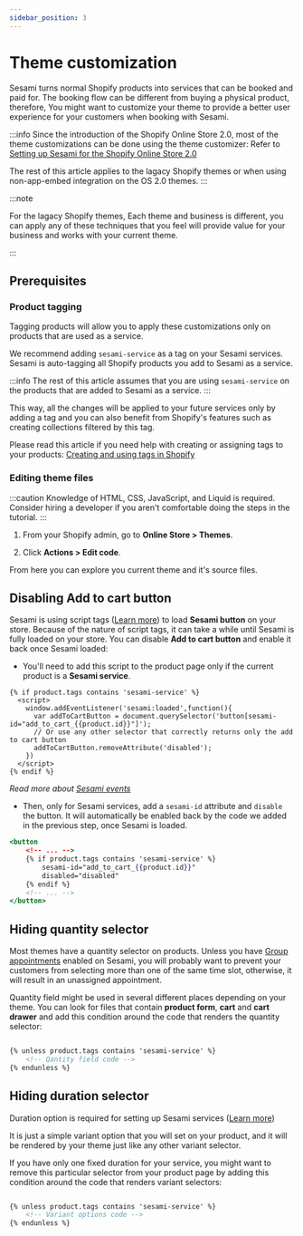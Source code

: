 ```yaml
---
sidebar_position: 3
---
```


# Theme customization

Sesami turns normal Shopify products into services that can be booked and paid for. The booking flow can be different from buying a physical product, therefore, You might want to customize your theme to provide a better user experience for your customers when booking with Sesami.


:::info
Since the introduction of the Shopify Online Store 2.0, most of the theme customizations can be done using the theme customizer: Refer to [Setting up Sesami for the Shopify Online Store 2.0](https://help.sesami.co/hc/en-us/articles/4421864289687-Setting-up-Sesami-for-the-Shopify-Online-Store-2-0)

The rest of this article applies to the lagacy Shopify themes or when using non-app-embed integration on the OS 2.0 themes.
:::

:::note

For the lagacy Shopify themes,  Each theme and business is different, you can apply any of these techniques that you feel will provide value for your business and works with your current theme.

:::

## Prerequisites

### Product tagging
Tagging products will allow you to apply these customizations only on products that are used as a service.

We recommend adding `sesami-service` as a tag on your Sesami services. Sesami is auto-tagging all Shopify products you add to Sesami as a service. 

:::info
The rest of this article assumes that you are using `sesami-service` on the products that are added to Sesami as a service.
:::

This way, all the changes will be applied to your future services only by adding a tag and you can also benefit from Shopify's features such as creating collections filtered by this tag.

Please read this article if you need help with creating or assigning tags to your products:
[Creating and using tags in Shopify](https://help.shopify.com/en/manual/shopify-admin/productivity-tools/using-tags)

### Editing theme files
:::caution
Knowledge of HTML, CSS, JavaScript, and Liquid is required. Consider hiring a developer if you aren't comfortable doing the steps in the tutorial.
:::

1. From your Shopify admin, go to **Online Store > Themes**.

1. Click **Actions > Edit code**.

From here you can explore you current theme and it's source files.

## Disabling Add to cart button
Sesami is using script tags ([Learn more](/docs/intro#storefront)) to load **Sesami button** on your store. Because of the nature of script tags, it can take a while until Sesami is fully loaded on your store. You can disable **Add to cart button** and enable it back once Sesami loaded:

- You'll need to add this script to the product page only if the current product is a **Sesami service**. 

```markup
{% if product.tags contains 'sesami-service' %}
  <script>
    window.addEventListener('sesami:loaded',function(){
      var addToCartButton = document.querySelector('button[sesami-id="add_to_cart_{{product.id}}"]');
      // Or use any other selector that correctly returns only the add to cart button
      addToCartButton.removeAttribute('disabled');
    })
  </script>
{% endif %}
```
*Read more about [Sesami events](/docs/storefront-integration/anatomy-of-sesami-button#events)*

- Then, only for Sesami services, add a `sesami-id` attribute and `disable` the button. It will automatically be enabled back by the code we added in the previous step, once Sesami is loaded.

```handlebars {3,4,5,6}
<button
	<!-- ... -->
	{% if product.tags contains 'sesami-service' %}
		sesami-id="add_to_cart_{{product.id}}"
		disabled="disabled"
	{% endif %}
	<!-- ... -->
</button>
```


## Hiding quantity selector

Most themes have a quantity selector on products. Unless you have [Group appointments](https://help.sesami.co/hc/en-us/articles/360052498913-Group-Appointments) enabled on Sesami, you will probably want to prevent your customers from selecting more than one of the same time slot, otherwise, it will result in an unassigned appointment.

Quantity field might be used in several different places depending on your theme. You can look for files that contain **product form**, **cart** and **cart drawer** and add this condition around the code that renders the quantity selector:

```handlebars

{% unless product.tags contains 'sesami-service' %}
    <!-- Qantity field code -->
{% endunless %}

```


## Hiding duration selector

Duration option is required for setting up Sesami services ([Learn more](https://help.sesami.co/hc/en-us/articles/360037521993-How-do-I-set-up-my-Sesami-account-))

It is just a simple variant option that you will set on your product, and it will be rendered by your theme just like any other variant selector.

If you have only one fixed duration for your service, you might want to remove this particular selector from your product page by adding this condition around the code that renders variant selectors:

```handlebars

{% unless product.tags contains 'sesami-service' %}
    <!-- Variant options code -->
{% endunless %}

```


